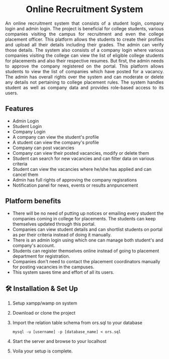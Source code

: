 <h1 align="center">Online Recruitment System</h1>
<p align="justify">An online recruitment system that consists of a student login, company login and admin login. The project is beneficial for college students, various companies visiting the campus for recruitment and even the college placement officer. This platform allows the students to create their profiles and upload all their details including their grades. The admin can verify those details. The system also consists of a company login where various companies visiting the college can view the list of eligible college students for placements and also their respective resumes. But first, the admin needs to approve the company registered on the portal. This platform allows students to view the list of companies which have posted for a vacancy. The admin has overall rights over the system and can moderate or delete any details not pertaining to college placement rules. The system handles student as well as company data and provides role-based access to its users.</p>


## Features

- Admin Login
- Student Login
- Company Login
- A company can view the student's profile
- A student can view the company's profile
- Company can post vacancies
- Company can view their posted vacancies, modify or delete them
- Student can search for new vacancies and can filter data on various criteria
- Student can view the vacancies where he/she has applied and can cancel them
- Admin has full rights of approving the company regisrations
- Notification panel for news, events or results annpuncement


## Platform benefits

- There will be no need of putting up notices or emailing every student the companies coming in college for placements. The students can keep themselves updated through this portal.
- Companies can view student details and can shortlist students on portal as per their criteria instead of doing it manually.
- There is an admin login using which one can manage both student's and company's account.
- Students can register themselves online instead of going to placement department for registration.
- Companies don't need to contact the placement coordinators manually for posting vacancies in the campuses.
- This system saves time and effort of all its users.


## 🛠 Installation & Set Up

1. Setup xampp/wamp on system

2. Download or clone the project

3. Import the relation table schema from ors.sql to your database

    ```
    mysql -u [username] -p [database_name] < ors.sql
    ```

4. Start the server and browse to your localhost

5. Voila your setup is complete.